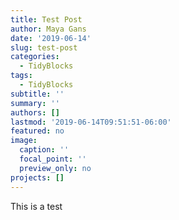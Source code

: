 ```yaml
---
title: Test Post
author: Maya Gans
date: '2019-06-14'
slug: test-post
categories:
  - TidyBlocks
tags:
  - TidyBlocks
subtitle: ''
summary: ''
authors: []
lastmod: '2019-06-14T09:51:51-06:00'
featured: no
image:
  caption: ''
  focal_point: ''
  preview_only: no
projects: []
---
```


This is a test